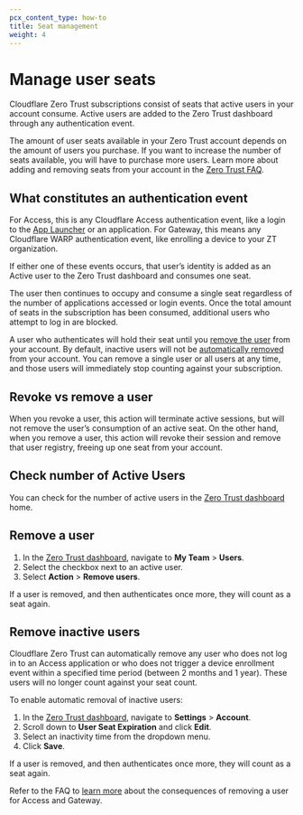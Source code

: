 ```yaml
---
pcx_content_type: how-to
title: Seat management
weight: 4
---
```


# Manage user seats

Cloudflare Zero Trust subscriptions consist of seats that active users in your account consume. Active users are added to the Zero Trust dashboard through any authentication event.

The amount of user seats available in your Zero Trust account depends on the amount of users you purchase. If you want to increase the number of seats available, you will have to purchase more users. Learn more about adding and removing seats from your account in the [Zero Trust FAQ](/cloudflare-one/faq/teams-getting-started-faq/#how-do-i-change-my-subscription-plan).

## What constitutes an authentication event

For Access, this is any Cloudflare Access authentication event, like a login to the [App Launcher](/cloudflare-one/applications/app-launcher/) or an application. For Gateway, this means any Cloudflare WARP authentication event, like enrolling a device to your ZT organization.

If either one of these events occurs, that user’s identity is added as an Active user to the Zero Trust dashboard and consumes one seat.

The user then continues to occupy and consume a single seat regardless of the number of applications accessed or login events. Once the total amount of seats in the subscription has been consumed, additional users who attempt to log in are blocked.

A user who authenticates will hold their seat until you [remove the user](#remove-a-user) from your account. By default, inactive users will not be [automatically removed](#remove-inactive-users) from your account. You can remove a single user or all users at any time, and those users will immediately stop counting against your subscription.

## Revoke vs remove a user

When you revoke a user, this action will terminate active sessions, but will not remove the user’s consumption of an active seat. On the other hand, when you remove a user, this action will revoke their session and remove that user registry, freeing up one seat from your account.

## Check number of Active Users

You can check for the number of active users in the [Zero Trust dashboard](https://one.dash.cloudflare.com) home.

## Remove a user

1. In the [Zero Trust dashboard](https://one.dash.cloudflare.com), navigate to **My Team** > **Users**.
2. Select the checkbox next to an active user.
3. Select **Action** > **Remove users**.

If a user is removed, and then authenticates once more, they will count as a seat again.

## Remove inactive users

Cloudflare Zero Trust can automatically remove any user who does not log in to an Access application or who does not trigger a device enrollment event within a specified time period (between 2 months and 1 year). These users will no longer count against your seat count.

To enable automatic removal of inactive users:

1. In the [Zero Trust dashboard](https://one.dash.cloudflare.com), navigate to **Settings** > **Account**.
2. Scroll down to **User Seat Expiration** and click **Edit**.
3. Select an inactivity time from the dropdown menu.
4. Click **Save**.

If a user is removed, and then authenticates once more, they will count as a seat again.

Refer to the FAQ to [learn more](/cloudflare-one/faq/teams-getting-started-faq/#removing-users) about the consequences of removing a user for Access and Gateway.
